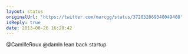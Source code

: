 ```yaml
---
layout: status
originalUrl: 'https://twitter.com/marcgg/status/372032869340049408'
isReply: true
date: 2013-08-26 16:28:42
---
```


@CamilleRoux @damln lean back startup
